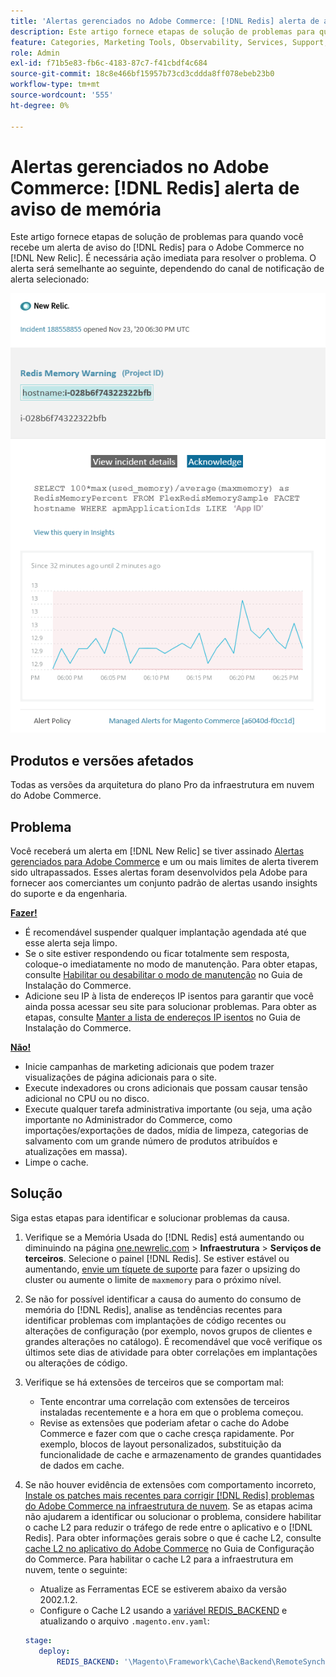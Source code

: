 ```yaml
---
title: 'Alertas gerenciados no Adobe Commerce: [!DNL Redis] alerta de aviso de memória'
description: Este artigo fornece etapas de solução de problemas para quando você recebe um alerta de aviso do  [!DNL Redis] Adobe Commerce no [!DNL New Relic]. É necessária uma ação imediata.
feature: Categories, Marketing Tools, Observability, Services, Support, Tools and External Services, Variables
role: Admin
exl-id: f71b5e83-fb6c-4183-87c7-f41cbdf4c684
source-git-commit: 18c8e466bf15957b73cd3cddda8ff078ebeb23b0
workflow-type: tm+mt
source-wordcount: '555'
ht-degree: 0%

---
```


# Alertas gerenciados no Adobe Commerce: [!DNL Redis] alerta de aviso de memória

Este artigo fornece etapas de solução de problemas para quando você recebe um alerta de aviso do [!DNL Redis] para o Adobe Commerce no [!DNL New Relic]. É necessária ação imediata para resolver o problema. O alerta será semelhante ao seguinte, dependendo do canal de notificação de alerta selecionado:

![new_relic_redis_memory_warning.png](../../assets/managed-alerts/new_relic_redis_memory_warning.png)

## Produtos e versões afetados

Todas as versões da arquitetura do plano Pro da infraestrutura em nuvem do Adobe Commerce.

## Problema

Você receberá um alerta em [!DNL New Relic] se tiver assinado [Alertas gerenciados para Adobe Commerce](managed-alerts-for-magento-commerce.md) e um ou mais limites de alerta tiverem sido ultrapassados. Esses alertas foram desenvolvidos pela Adobe para fornecer aos comerciantes um conjunto padrão de alertas usando insights do suporte e da engenharia.

**<u>Fazer!</u>**

* É recomendável suspender qualquer implantação agendada até que esse alerta seja limpo.
* Se o site estiver respondendo ou ficar totalmente sem resposta, coloque-o imediatamente no modo de manutenção. Para obter etapas, consulte [Habilitar ou desabilitar o modo de manutenção](https://experienceleague.adobe.com/en/docs/commerce-operations/installation-guide/tutorials/maintenance-mode) no Guia de Instalação do Commerce.
* Adicione seu IP à lista de endereços IP isentos para garantir que você ainda possa acessar seu site para solucionar problemas. Para obter as etapas, consulte [Manter a lista de endereços IP isentos](https://experienceleague.adobe.com/en/docs/commerce-operations/installation-guide/tutorials/maintenance-mode#maintain-the-list-of-exempt-ip-addresses) no Guia de Instalação do Commerce.

**<u>Não!</u>**

* Inicie campanhas de marketing adicionais que podem trazer visualizações de página adicionais para o site.
* Execute indexadores ou crons adicionais que possam causar tensão adicional no CPU ou no disco.
* Execute qualquer tarefa administrativa importante (ou seja, uma ação importante no Administrador do Commerce, como importações/exportações de dados, mídia de limpeza, categorias de salvamento com um grande número de produtos atribuídos e atualizações em massa).
* Limpe o cache.

## Solução

Siga estas etapas para identificar e solucionar problemas da causa.

1. Verifique se a Memória Usada do [!DNL Redis] está aumentando ou diminuindo na página [one.newrelic.com](https://login.newrelic.com/login) > **Infraestrutura** > **Serviços de terceiros**. Selecione o painel [!DNL Redis]. Se estiver estável ou aumentando, [envie um tíquete de suporte](https://experienceleague.adobe.com/en/docs/commerce-knowledge-base/kb/help-center-guide/magento-help-center-user-guide#support-case) para fazer o upsizing do cluster ou aumente o limite de `maxmemory` para o próximo nível.
1. Se não for possível identificar a causa do aumento do consumo de memória do [!DNL Redis], analise as tendências recentes para identificar problemas com implantações de código recentes ou alterações de configuração (por exemplo, novos grupos de clientes e grandes alterações no catálogo). É recomendável que você verifique os últimos sete dias de atividade para obter correlações em implantações ou alterações de código.
1. Verifique se há extensões de terceiros que se comportam mal:
   * Tente encontrar uma correlação com extensões de terceiros instaladas recentemente e a hora em que o problema começou.
   * Revise as extensões que poderiam afetar o cache do Adobe Commerce e fazer com que o cache cresça rapidamente. Por exemplo, blocos de layout personalizados, substituição da funcionalidade de cache e armazenamento de grandes quantidades de dados em cache.
1. Se não houver evidência de extensões com comportamento incorreto, [Instale os patches mais recentes para corrigir [!DNL Redis] problemas do Adobe Commerce na infraestrutura de nuvem](https://experienceleague.adobe.com/en/docs/commerce-knowledge-base/kb/troubleshooting/miscellaneous/install-latest-patches-to-fix-magento-redis-issues). Se as etapas acima não ajudarem a identificar ou solucionar o problema, considere habilitar o cache L2 para reduzir o tráfego de rede entre o aplicativo e o [!DNL Redis]. Para obter informações gerais sobre o que é cache L2, consulte [cache L2 no aplicativo do Adobe Commerce](https://experienceleague.adobe.com/en/docs/commerce-operations/configuration-guide/cache/level-two-cache) no Guia de Configuração do Commerce. Para habilitar o cache L2 para a infraestrutura em nuvem, tente o seguinte:
   * Atualize as Ferramentas ECE se estiverem abaixo da versão 2002.1.2.
   * Configure o Cache L2 usando a [variável REDIS\_BACKEND](https://experienceleague.adobe.com/en/docs/commerce-on-cloud/user-guide/configure/env/stage/variables-deploy#redis_backend) e atualizando o arquivo `.magento.env.yaml`:

   ```yaml
   stage:
      deploy:
          REDIS_BACKEND: '\Magento\Framework\Cache\Backend\RemoteSynchronizedCache'
   ```
